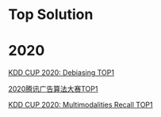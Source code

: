 # Top Solution



# 2020

[KDD CUP 2020: Debiasing TOP1](https://github.com/aister2020/KDDCUP_2020_Debiasing_1st_Place)

[2020腾讯广告算法大赛TOP1](https://github.com/guoday/Tencent2020_Rank1st)

[KDD CUP 2020: Multimodalities Recall TOP1](https://github.com/steven95421/KDD_WinnieTheBest)


